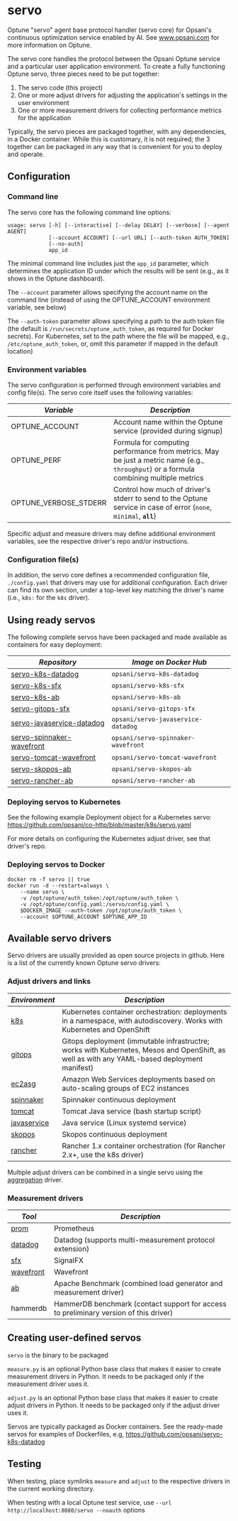# servo

Optune "servo" agent base protocol handler (servo core) for Opsani's continuous optimization service enabled by AI. See www.opsani.com for more information on Optune.

The servo core handles the protocol between the Opsani Optune service and a particular user application environment. To create a fully functioning Optune servo, three pieces need to be put together:

1. The servo code (this project)
1. One or more adjust drivers for adjusting the application's settings in the user environment
1. One or more measurement drivers for collecting performance metrics for the application

Typically, the servo pieces are packaged together, with any dependencies, in a Docker container. While this is customary, it is not required; the 3 together can be packaged in any way that is convenient for you to deploy and operate.

## Configuration

### Command line

The servo core has the following command line options:

```
usage: servo [-h] [--interactive] [--delay DELAY] [--verbose] [--agent AGENT]
             [--account ACCOUNT] [--url URL] [--auth-token AUTH_TOKEN]
             [--no-auth]
             app_id
```

The minimal command line includes just the `app_id` parameter, which determines the application ID under which the results will be sent (e.g., as it shows in the Optune dashboard).

The `--account` parameter allows specifying the account name on the command line (instead of using the OPTUNE_ACCOUNT environment variable, see below)

The `--auth-token` parameter allows specifying a path to the auth token file (the default is `/run/secrets/optune_auth_token`, as required for Docker secrets). For Kubernetes, set to the path where the file will be mapped, e.g., `/etc/optune_auth_token`, or, omit this parameter if mapped in the default location)

### Environment variables

The servo configuration is performed through environment variables and config file(s). The servo core itself uses the following variables:

| *Variable* | *Description* |
| --- | --- |
| OPTUNE_ACCOUNT | Account name within the Optune service (provided during signup) |
| OPTUNE_PERF | Formula for computing performance from metrics. May be just a metric name (e.g., `throughput`) or a formula combining multiple metrics |
| OPTUNE_VERBOSE_STDERR | Control how much of driver's stderr to send to the Optune service in case of error (`none`, `minimal`, **`all`**) |

Specific adjust and measure drivers may define additional environment variables, see the respective driver's repo and/or instructions.

### Configuration file(s)

In addition, the servo core defines a recommended configuration file, `./config.yaml` that drivers may use for additional configuration. Each driver can find its own section, under a top-level key matching the driver's name (i.e., `k8s:` for the `k8s` driver).

## Using ready servos

The following complete servos have been packaged and made available as containers for easy deployment:

| *Repository* | *Image on Docker Hub* |
| --- | --- |
| [servo-k8s-datadog](github.com/opsani/servo-k8s-datadog) | `opsani/servo-k8s-datadog` |
| [servo-k8s-sfx](github.com/opsani/servo-k8s-sfx) | `opsani/servo-k8s-sfx` |
| [servo-k8s-ab](github.com/opsani/servo-k8s-ab) | `opsani/servo-k8s-ab` |
| [servo-gitops-sfx](github.com/opsani/servo-gitops-sfx) | `opsani/servo-gitops-sfx` |
| [servo-javaservice-datadog](github.com/opsani/servo-javaservice-datadog) | `opsani/servo-javaservice-datadog` |
| [servo-spinnaker-wavefront](github.com/opsani/servo-spinnaker-wavefront) | `opsani/servo-spinnaker-wavefront` |
| [servo-tomcat-wavefront](github.com/opsani/servo-tomcat-wavefront) | `opsani/servo-tomcat-wavefront` |
| [servo-skopos-ab](github.com/opsani/servo-skopos-ab) | `opsani/servo-skopos-ab` |
| [servo-rancher-ab](github.com/opsani/servo-rancher-ab) | `opsani/servo-rancher-ab` |

### Deploying servos to Kubernetes

See the following example Deployment object for a Kubernetes servo:
https://github.com/opsani/co-http/blob/master/k8s/servo.yaml

For more details on configuring the Kubernetes adjust driver, see that driver's repo.

### Deploying servos to Docker

```
docker rm -f servo || true
docker run -d --restart=always \
    --name servo \
    -v /opt/optune/auth_token:/opt/optune/auth_token \
    -v /opt/optune/config.yaml:/servo/config.yaml \
    $DOCKER_IMAGE --auth-token /opt/optune/auth_token \
    --account $OPTUNE_ACCOUNT $OPTUNE_APP_ID
```

## Available servo drivers

Servo drivers are usually provided as open source projects in github. Here is a list of the currently known Optune servo drivers:

### Adjust drivers and links

| *Environment* | *Description* |
| --- | --- |
| [k8s](github.com/opsani/servo-k8s) | Kubernetes container orchestration: deployments in a namespace, with autodiscovery. Works with Kubernetes and OpenShift |
| [gitops](github.com/opsani/servo-gitops) | Gitops deployment (immutable infrastructre; works with Kubernetes, Mesos and OpenShift, as well as with any YAML-based deployment manifest) |
| [ec2asg](github.com/opsani/servo-ec2asg) | Amazon Web Services deployments based on auto-scaling groups of EC2 instances |
| [spinnaker](github.com/opsani/servo-spinnaker) | Spinnaker continuous deployment |
| [tomcat](github.com/opsani/servo-tomcat) | Tomcat Java service (bash startup script) |
| [javaservice](github.com/opsani/servo-javaservice) | Java service (Linux systemd service) |
| [skopos](github.com/opsani/servo-skopos) | Skopos continuous deployment |
| [rancher](github.com/opsani/servo-rancher) | Rancher 1.x container orchestration (for Rancher 2.x+, use the k8s driver) |

Multiple adjust drivers can be combined in a single servo using the [aggregation](github.com/opsani/servo-agg) driver.

### Measurement drivers

| *Tool* | *Description* |
| --- | --- |
| [prom](github.com/opsani/servo-prom) | Prometheus |
| [datadog](github.com/opsani/servo-datadog) | Datadog (supports multi-measurement protocol extension) |
| [sfx](github.com/opsani/servo-sfx) | SignalFX |
| [wavefront](github.com/opsani/servo-wavefront) | Wavefront |
| [ab](github.com/opsani/servo-ab) | Apache Benchmark (combined load generator and measurement driver) |
| hammerdb | HammerDB benchmark (contact support for access to preliminary version of this driver) |

## Creating user-defined servos

`servo` is the binary to be packaged

`measure.py` is an optional Python base class that makes it easier to create measurement drivers in Python. It needs to be packaged only if the measurement driver uses it.

`adjust.py` is an optional Python base class that makes it easier to create adjust drivers in Python. It needs to be packaged only if the adjust driver uses it.

Servos are typically packaged as Docker containers. See the ready-made servos for examples of Dockerfiles, e.g, https://github.com/opsani/servo-k8s-datadog

## Testing

When testing, place symlinks `measure` and `adjust` to the respective drivers
in the current working directory.

When testing with a local Optune test service, use `--url http://localhost:8080/servo --noauth` options


